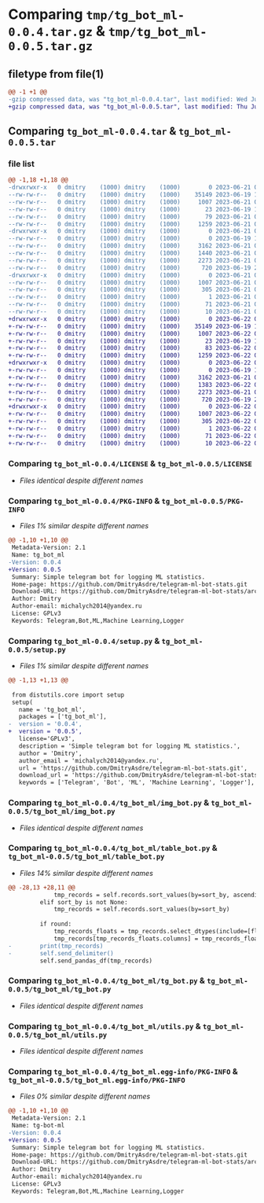 # Comparing `tmp/tg_bot_ml-0.0.4.tar.gz` & `tmp/tg_bot_ml-0.0.5.tar.gz`

## filetype from file(1)

```diff
@@ -1 +1 @@
-gzip compressed data, was "tg_bot_ml-0.0.4.tar", last modified: Wed Jun 21 07:17:18 2023, max compression
+gzip compressed data, was "tg_bot_ml-0.0.5.tar", last modified: Thu Jun 22 05:01:55 2023, max compression
```

## Comparing `tg_bot_ml-0.0.4.tar` & `tg_bot_ml-0.0.5.tar`

### file list

```diff
@@ -1,18 +1,18 @@
-drwxrwxr-x   0 dmitry    (1000) dmitry    (1000)        0 2023-06-21 07:17:18.164345 tg_bot_ml-0.0.4/
--rw-rw-r--   0 dmitry    (1000) dmitry    (1000)    35149 2023-06-19 15:42:10.000000 tg_bot_ml-0.0.4/LICENSE
--rw-rw-r--   0 dmitry    (1000) dmitry    (1000)     1007 2023-06-21 07:17:18.164345 tg_bot_ml-0.0.4/PKG-INFO
--rw-rw-r--   0 dmitry    (1000) dmitry    (1000)       23 2023-06-19 15:42:10.000000 tg_bot_ml-0.0.4/README.md
--rw-rw-r--   0 dmitry    (1000) dmitry    (1000)       79 2023-06-21 07:17:18.164345 tg_bot_ml-0.0.4/setup.cfg
--rw-rw-r--   0 dmitry    (1000) dmitry    (1000)     1259 2023-06-21 07:17:13.000000 tg_bot_ml-0.0.4/setup.py
-drwxrwxr-x   0 dmitry    (1000) dmitry    (1000)        0 2023-06-21 07:17:18.164345 tg_bot_ml-0.0.4/tg_bot_ml/
--rw-rw-r--   0 dmitry    (1000) dmitry    (1000)        0 2023-06-19 15:44:53.000000 tg_bot_ml-0.0.4/tg_bot_ml/__init__.py
--rw-rw-r--   0 dmitry    (1000) dmitry    (1000)     3162 2023-06-21 07:15:35.000000 tg_bot_ml-0.0.4/tg_bot_ml/img_bot.py
--rw-rw-r--   0 dmitry    (1000) dmitry    (1000)     1440 2023-06-21 07:16:15.000000 tg_bot_ml-0.0.4/tg_bot_ml/table_bot.py
--rw-rw-r--   0 dmitry    (1000) dmitry    (1000)     2273 2023-06-21 07:16:46.000000 tg_bot_ml-0.0.4/tg_bot_ml/tg_bot.py
--rw-rw-r--   0 dmitry    (1000) dmitry    (1000)      720 2023-06-19 21:27:48.000000 tg_bot_ml-0.0.4/tg_bot_ml/utils.py
-drwxrwxr-x   0 dmitry    (1000) dmitry    (1000)        0 2023-06-21 07:17:18.164345 tg_bot_ml-0.0.4/tg_bot_ml.egg-info/
--rw-rw-r--   0 dmitry    (1000) dmitry    (1000)     1007 2023-06-21 07:17:18.000000 tg_bot_ml-0.0.4/tg_bot_ml.egg-info/PKG-INFO
--rw-rw-r--   0 dmitry    (1000) dmitry    (1000)      305 2023-06-21 07:17:18.000000 tg_bot_ml-0.0.4/tg_bot_ml.egg-info/SOURCES.txt
--rw-rw-r--   0 dmitry    (1000) dmitry    (1000)        1 2023-06-21 07:17:18.000000 tg_bot_ml-0.0.4/tg_bot_ml.egg-info/dependency_links.txt
--rw-rw-r--   0 dmitry    (1000) dmitry    (1000)       71 2023-06-21 07:17:18.000000 tg_bot_ml-0.0.4/tg_bot_ml.egg-info/requires.txt
--rw-rw-r--   0 dmitry    (1000) dmitry    (1000)       10 2023-06-21 07:17:18.000000 tg_bot_ml-0.0.4/tg_bot_ml.egg-info/top_level.txt
+drwxrwxr-x   0 dmitry    (1000) dmitry    (1000)        0 2023-06-22 05:01:55.015156 tg_bot_ml-0.0.5/
+-rw-rw-r--   0 dmitry    (1000) dmitry    (1000)    35149 2023-06-19 15:42:10.000000 tg_bot_ml-0.0.5/LICENSE
+-rw-rw-r--   0 dmitry    (1000) dmitry    (1000)     1007 2023-06-22 05:01:55.015156 tg_bot_ml-0.0.5/PKG-INFO
+-rw-rw-r--   0 dmitry    (1000) dmitry    (1000)       23 2023-06-19 15:42:10.000000 tg_bot_ml-0.0.5/README.md
+-rw-rw-r--   0 dmitry    (1000) dmitry    (1000)       83 2023-06-22 05:01:55.015156 tg_bot_ml-0.0.5/setup.cfg
+-rw-rw-r--   0 dmitry    (1000) dmitry    (1000)     1259 2023-06-22 05:00:13.000000 tg_bot_ml-0.0.5/setup.py
+drwxrwxr-x   0 dmitry    (1000) dmitry    (1000)        0 2023-06-22 05:01:55.015156 tg_bot_ml-0.0.5/tg_bot_ml/
+-rw-rw-r--   0 dmitry    (1000) dmitry    (1000)        0 2023-06-19 15:44:53.000000 tg_bot_ml-0.0.5/tg_bot_ml/__init__.py
+-rw-rw-r--   0 dmitry    (1000) dmitry    (1000)     3162 2023-06-21 07:15:35.000000 tg_bot_ml-0.0.5/tg_bot_ml/img_bot.py
+-rw-rw-r--   0 dmitry    (1000) dmitry    (1000)     1383 2023-06-22 04:58:56.000000 tg_bot_ml-0.0.5/tg_bot_ml/table_bot.py
+-rw-rw-r--   0 dmitry    (1000) dmitry    (1000)     2273 2023-06-21 07:16:46.000000 tg_bot_ml-0.0.5/tg_bot_ml/tg_bot.py
+-rw-rw-r--   0 dmitry    (1000) dmitry    (1000)      720 2023-06-19 21:27:48.000000 tg_bot_ml-0.0.5/tg_bot_ml/utils.py
+drwxrwxr-x   0 dmitry    (1000) dmitry    (1000)        0 2023-06-22 05:01:55.015156 tg_bot_ml-0.0.5/tg_bot_ml.egg-info/
+-rw-rw-r--   0 dmitry    (1000) dmitry    (1000)     1007 2023-06-22 05:01:54.000000 tg_bot_ml-0.0.5/tg_bot_ml.egg-info/PKG-INFO
+-rw-rw-r--   0 dmitry    (1000) dmitry    (1000)      305 2023-06-22 05:01:54.000000 tg_bot_ml-0.0.5/tg_bot_ml.egg-info/SOURCES.txt
+-rw-rw-r--   0 dmitry    (1000) dmitry    (1000)        1 2023-06-22 05:01:54.000000 tg_bot_ml-0.0.5/tg_bot_ml.egg-info/dependency_links.txt
+-rw-rw-r--   0 dmitry    (1000) dmitry    (1000)       71 2023-06-22 05:01:54.000000 tg_bot_ml-0.0.5/tg_bot_ml.egg-info/requires.txt
+-rw-rw-r--   0 dmitry    (1000) dmitry    (1000)       10 2023-06-22 05:01:54.000000 tg_bot_ml-0.0.5/tg_bot_ml.egg-info/top_level.txt
```

### Comparing `tg_bot_ml-0.0.4/LICENSE` & `tg_bot_ml-0.0.5/LICENSE`

 * *Files identical despite different names*

### Comparing `tg_bot_ml-0.0.4/PKG-INFO` & `tg_bot_ml-0.0.5/PKG-INFO`

 * *Files 1% similar despite different names*

```diff
@@ -1,10 +1,10 @@
 Metadata-Version: 2.1
 Name: tg_bot_ml
-Version: 0.0.4
+Version: 0.0.5
 Summary: Simple telegram bot for logging ML statistics.
 Home-page: https://github.com/DmitryAsdre/telegram-ml-bot-stats.git
 Download-URL: https://github.com/DmitryAsdre/telegram-ml-bot-stats/archive/refs/heads/main.zip
 Author: Dmitry
 Author-email: michalych2014@yandex.ru
 License: GPLv3
 Keywords: Telegram,Bot,ML,Machine Learning,Logger
```

### Comparing `tg_bot_ml-0.0.4/setup.py` & `tg_bot_ml-0.0.5/setup.py`

 * *Files 1% similar despite different names*

```diff
@@ -1,13 +1,13 @@
 
 from distutils.core import setup
 setup(
   name = 'tg_bot_ml',
   packages = ['tg_bot_ml'],
-  version = '0.0.4',
+  version = '0.0.5',
   license='GPLv3',
   description = 'Simple telegram bot for logging ML statistics.',
   author = 'Dmitry',
   author_email = 'michalych2014@yandex.ru',
   url = 'https://github.com/DmitryAsdre/telegram-ml-bot-stats.git', 
   download_url = 'https://github.com/DmitryAsdre/telegram-ml-bot-stats/archive/refs/heads/main.zip',
   keywords = ['Telegram', 'Bot', 'ML', 'Machine Learning', 'Logger'],
```

### Comparing `tg_bot_ml-0.0.4/tg_bot_ml/img_bot.py` & `tg_bot_ml-0.0.5/tg_bot_ml/img_bot.py`

 * *Files identical despite different names*

### Comparing `tg_bot_ml-0.0.4/tg_bot_ml/table_bot.py` & `tg_bot_ml-0.0.5/tg_bot_ml/table_bot.py`

 * *Files 14% similar despite different names*

```diff
@@ -28,13 +28,11 @@
             tmp_records = self.records.sort_values(by=sort_by, ascending=ascending)
         elif sort_by is not None:
             tmp_records = self.records.sort_values(by=sort_by)
         
         if round:
             tmp_records_floats = tmp_records.select_dtypes(include=[float])
             tmp_records[tmp_records_floats.columns] = tmp_records_floats.round(round)
-        print(tmp_records)
-        self.send_delimiter()
         self.send_pandas_df(tmp_records)
```

### Comparing `tg_bot_ml-0.0.4/tg_bot_ml/tg_bot.py` & `tg_bot_ml-0.0.5/tg_bot_ml/tg_bot.py`

 * *Files identical despite different names*

### Comparing `tg_bot_ml-0.0.4/tg_bot_ml/utils.py` & `tg_bot_ml-0.0.5/tg_bot_ml/utils.py`

 * *Files identical despite different names*

### Comparing `tg_bot_ml-0.0.4/tg_bot_ml.egg-info/PKG-INFO` & `tg_bot_ml-0.0.5/tg_bot_ml.egg-info/PKG-INFO`

 * *Files 0% similar despite different names*

```diff
@@ -1,10 +1,10 @@
 Metadata-Version: 2.1
 Name: tg-bot-ml
-Version: 0.0.4
+Version: 0.0.5
 Summary: Simple telegram bot for logging ML statistics.
 Home-page: https://github.com/DmitryAsdre/telegram-ml-bot-stats.git
 Download-URL: https://github.com/DmitryAsdre/telegram-ml-bot-stats/archive/refs/heads/main.zip
 Author: Dmitry
 Author-email: michalych2014@yandex.ru
 License: GPLv3
 Keywords: Telegram,Bot,ML,Machine Learning,Logger
```

